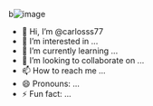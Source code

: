 b![image](https://github.com/user-attachments/assets/db569edd-c24e-4524-8763-5b99d7a0a184)
- 👋 Hi, I’m @carlosss77
- 👀 I’m interested in ...
- 🌱 I’m currently learning ...
- 💞️ I’m looking to collaborate on ...
- 📫 How to reach me ...
- 😄 Pronouns: ...
- ⚡ Fun fact: ...

<!---
carlosss77/carlosss77 is a ✨ special ✨ repository because its `README.md` (this file) appears on your GitHub profile.
You can click the Preview link to take a look at your changes.
--->
